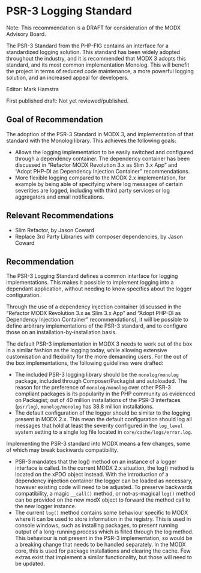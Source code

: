 # PSR-3 Logging Standard

Note: This recommendation is a DRAFT for consideration of the MODX Advisory Board. 

The PSR-3 Standard from the PHP-FIG contains an interface for a standardized logging solution. This standard has been widely adopted throughout the industry, and it is recommended that MODX 3 adopts this standard, and its most common implementation Monolog. This will benefit the project in terms of reduced code maintenance, a more powerful logging solution, and an increased appeal for developers.  

Editor: Mark Hamstra

First published draft: Not yet reviewed/published.


## Goal of Recommendation

The adoption of the PSR-3 Standard in MODX 3, and implementation of that standard with the Monolog library. This achieves the following goals:

- Allows the logging implementation to be easily switched and configured through a dependency container. The dependency container has been discussed in “Refactor MODX Revolution 3.x as Slim 3.x App” and “Adopt PHP-DI as Dependency Injection Container” recommendations. 
- More flexible logging compared to the MODX 2.x implementation, for example by being able of specifying where log messages of certain severities are logged, including with third party services or log aggregators and email notifications.

## Relevant Recommendations

- Slim Refactor, by Jason Coward
- Replace 3rd Party Libraries with composer dependencies, by Jason Coward

## Recommendation

The PSR-3 Logging Standard defines a common interface for logging implementations. This makes it possible to implement logging into a dependant application, without needing to know specifics about the logger configuration. 

Through the use of a dependency injection container (discussed in the “Refactor MODX Revolution 3.x as Slim 3.x App” and “Adopt PHP-DI as Dependency Injection Container” recommendations), it will be possible to define arbitrary implementations of the PSR-3 standard, and to configure those on an installation-by-installation basis. 

The default PSR-3 implementation in MODX 3 needs to work out of the box in a similar fashion as the logging today, while allowing extensive customisation and flexibility for the more demanding users. For the out of the box implementations, the following guidelines were drafted:

- The included PSR-3 logging library should be the `monolog/monolog` package, included through Composer/Packagist and autoloaded. The reason for the preference of `monolog/monolog` over other PSR-3 compliant packages is its popularity in the PHP community as evidenced on Packagist; out of 40 million installations of the PSR-3 interfaces (`psr/log`), `monolog/monolog` has 38.8 million installations. 
- The default configuration of the logger should be similar to the logging present in MODX 2.x. This mean the default configuration should log all messages that hold at least the severity configured in the `log_level` system setting to a single log file located in `core/cache/logs/error.log`.

Implementing the PSR-3 standard into MODX means a few changes, some of which may break backwards compatibility. 

- PSR-3 mandates that the log() method on an instance of a logger interface is called. In the current MODX 2.x situation, the log() method is located on the xPDO object instead. With the introduction of a dependency injection container the logger can be loaded as necessary, however existing code will need to be adjusted. To preserve backwards compatibility, a magic `__call()` method, or not-as-magical `log()` method can be provided on the new modX object to forward the method call to the new logger instance. 
- The current `log()` method contains some behaviour specific to MODX where it can be used to store information in the registry. This is used in console windows, such as installing packages, to present running output of a long-running process which is filled through the log method. This behaviour is not present in the PSR-3 implementation, so would be a breaking change that needs to be handled separately. In the MODX core, this is used for package installations and clearing the cache. Few extras exist that implement a similar functionality, but those will need to be updated. 

